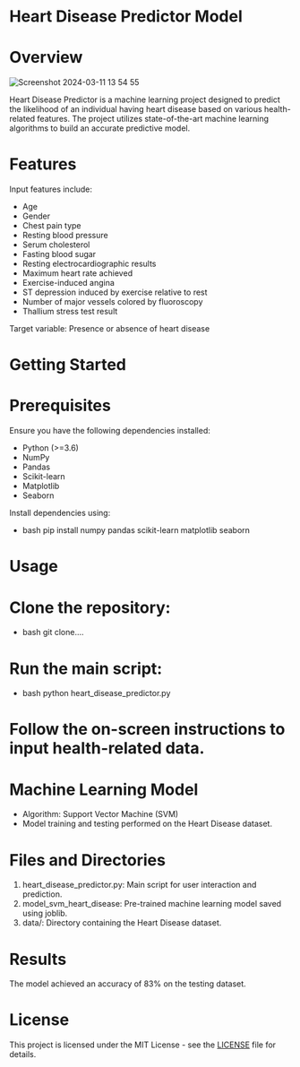 # Heart Disease Predictor Model
# Overview

![Screenshot 2024-03-11 13 54 55](https://github.com/mahn-bonnie/Heart-Disease-Predictor/assets/156321537/f65e159d-8157-4b2f-aea8-69cc3e94c10f)

Heart Disease Predictor is a machine learning project designed to predict the likelihood of an individual having heart disease based on various health-related features. The project utilizes state-of-the-art machine learning algorithms to build an accurate predictive model.

# Features
Input features include:
 - Age
 - Gender
 - Chest pain type
 - Resting blood pressure
 - Serum cholesterol
 - Fasting blood sugar
 - Resting electrocardiographic results
 - Maximum heart rate achieved
 - Exercise-induced angina
 - ST depression induced by exercise relative to rest
 - Number of major vessels colored by fluoroscopy
 - Thallium stress test result
   
Target variable: Presence or absence of heart disease

# Getting Started
# Prerequisites
Ensure you have the following dependencies installed:
- Python (>=3.6)
- NumPy
- Pandas
- Scikit-learn
- Matplotlib
- Seaborn
  
Install dependencies using:

 - bash
pip install numpy pandas scikit-learn matplotlib seaborn
# Usage
# Clone the repository:
 - bash
git clone....
# Run the main script:
 - bash
python heart_disease_predictor.py

# Follow the on-screen instructions to input health-related data.
# Machine Learning Model
 - Algorithm: Support Vector Machine (SVM)
 - Model training and testing performed on the Heart Disease dataset.
# Files and Directories
 1. heart_disease_predictor.py: Main script for user interaction and prediction.
 2. model_svm_heart_disease: Pre-trained machine learning model saved using joblib.
 3. data/: Directory containing the Heart Disease dataset.
# Results
The model achieved an accuracy of 83% on the testing dataset.

# License
This project is licensed under the MIT License - see the [LICENSE](https://github.com/mahn-bonnie/Heart-Disease-Predictor/tree/main#) file for details.
